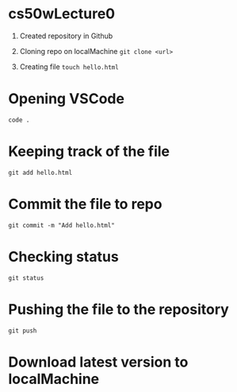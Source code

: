 # cs50wLecture0

1. Created repository in Github
2. Cloning repo on localMachine
```git clone <url>```

3. Creating file
```touch hello.html```

# Opening VSCode
```code .```

# Keeping track of the file
```git add hello.html```

# Commit the file to repo
```git commit -m "Add hello.html"```

# Checking status
```git status```

# Pushing the file to the repository
```git push```

# Download latest version to localMachine
